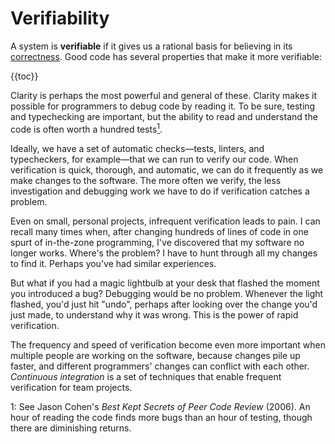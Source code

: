 # Verifiability

A system is **verifiable** if it gives us a rational basis for believing in its [correctness](../correctness). Good code has several properties that make it more verifiable:

{{toc}}

Clarity is perhaps the most powerful and general of these. Clarity makes it possible for programmers to debug code by reading it. To be sure, testing and typechecking are important, but the ability to read and understand the code is often worth a hundred tests[<sup>1</sup>](#cohen2006).

Ideally, we have a set of automatic checks—tests, linters, and typecheckers, for example—that we can run to verify our code. When verification is quick, thorough, and automatic, we can do it frequently as we make changes to the software. The more often we verify, the less investigation and debugging work we have to do if verification catches a problem.

Even on small, personal projects, infrequent verification leads to pain. I can recall many times when, after changing hundreds of lines of code in one spurt of in-the-zone programming, I've discovered that my software no longer works. Where's the problem? I have to hunt through all my changes to find it. Perhaps you've had similar experiences.

But what if you had a magic lightbulb at your desk that flashed the moment you introduced a bug? Debugging would be no problem. Whenever the light flashed, you'd just hit "undo", perhaps after looking over the change you'd just made, to understand why it was wrong. This is the power of rapid verification.

The frequency and speed of verification become even more important when multiple people are working on the software, because changes pile up faster, and different programmers' changes can conflict with each other. _Continuous integration_ is a set of techniques that enable frequent verification for team projects.

<!--
## Do we need trustworthy code?

If we don't trust our code, we'll be afraid to release it. That fear manifests in many ways—among them, a demand for lengthy QA passes. That has both a monetary cost (paying QA testers) and an opportunity cost (delaying revenue from the new software).

I sometimes see programmers take the attitude that they don't need to be good at finding bugs because QA will do it. And they may be right—but I'd ask whether long QA cycles are really the most cost-effective way to ensure a high-quality release.

Manual testing, including QA, is great for finding problems with the software's user interface or its support for various platforms. "The UI doesn't adapt to mobile screen sizes." "I can't paste into this input box on Android." "There's a rendering glitch on Safari." "This button is inaccessible for keyboard-only users." These types of bugs are difficult to catch with automated tests, and hard to spot by reading the code—because at the code level, these problems are usually caused by the programmer leaving out some necessary complication.

QA is _not_ a cost-effective way of finding problems with the application's internal logic. The programmers who write the code ought to be in the best position to spot and correct those problems. Very often, the problems can be reproduced in a unit test to ensure that once fixed, they never return.

If an organization relies on QA to catch logic errors, 

In most industries, UI glitches are not showstoppers. They almost never cause data corruption or incorrect behavior, and there's usually a workaround.
-->

<a name="cohen2006">1:</a> See Jason Cohen's _Best Kept Secrets of Peer Code Review_ (2006). An hour of reading the code finds more bugs than an hour of testing, though there are diminishing returns.